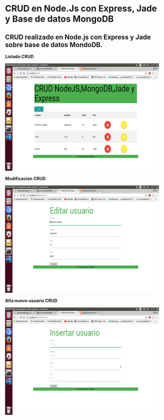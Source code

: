 # CRUD en Node.Js con Express, Jade y Base de datos MongoDB 
## CRUD realizado en Node.js con Express y Jade sobre base de datos MondoDB.

**Listado CRUD**
<br>

<img src="img/1.png"  height="350" width="600">


**Modificacion CRUD**

<img src="img/modificar.png"  height="350" width="600">

**Alta nuevo usuario CRUD**

<img src="img/nuevo.png"  height="350" width="600">
